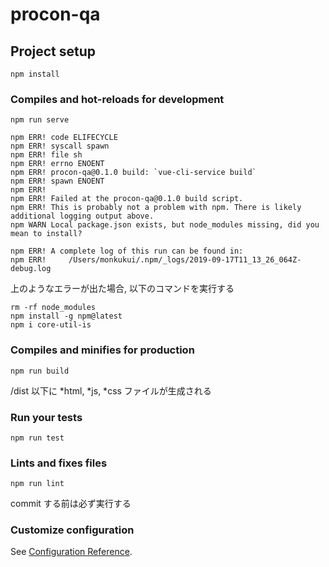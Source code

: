 # procon-qa

## Project setup
```
npm install
```

### Compiles and hot-reloads for development
```
npm run serve
```

```
npm ERR! code ELIFECYCLE
npm ERR! syscall spawn
npm ERR! file sh
npm ERR! errno ENOENT
npm ERR! procon-qa@0.1.0 build: `vue-cli-service build`
npm ERR! spawn ENOENT
npm ERR! 
npm ERR! Failed at the procon-qa@0.1.0 build script.
npm ERR! This is probably not a problem with npm. There is likely additional logging output above.
npm WARN Local package.json exists, but node_modules missing, did you mean to install?

npm ERR! A complete log of this run can be found in:
npm ERR!     /Users/monkukui/.npm/_logs/2019-09-17T11_13_26_064Z-debug.log
```
上のようなエラーが出た場合, 以下のコマンドを実行する
```
rm -rf node_modules
npm install -g npm@latest
npm i core-util-is
```

### Compiles and minifies for production
```
npm run build
```
/dist 以下に *html, *js, *css ファイルが生成される

### Run your tests
```
npm run test
```

### Lints and fixes files
```
npm run lint
```
commit する前は必ず実行する

### Customize configuration
See [Configuration Reference](https://cli.vuejs.org/config/).
